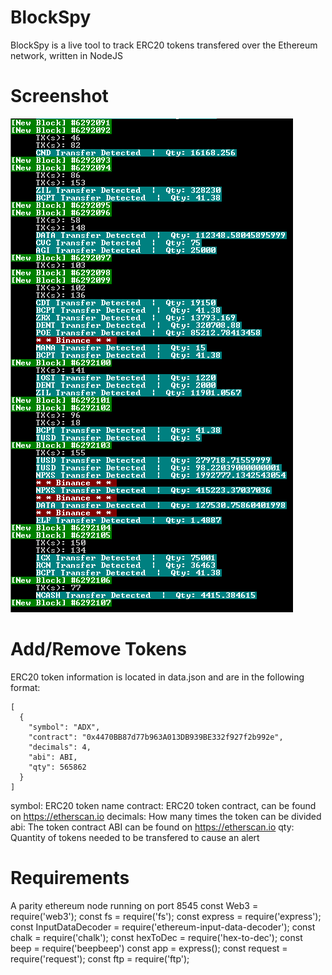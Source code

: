 # BlockSpy
BlockSpy is a live tool to track ERC20 tokens transfered over the Ethereum network, written in NodeJS

# Screenshot
![screenshot](screenshot.png)

# Add/Remove Tokens
ERC20 token information is located in data.json and are in the following format:

```
[
  {
    "symbol": "ADX",
    "contract": "0x4470BB87d77b963A013DB939BE332f927f2b992e",
    "decimals": 4,
    "abi": ABI,
    "qty": 565862
  }
]
```
symbol: ERC20 token name
contract: ERC20 token contract, can be found on https://etherscan.io
decimals: How many times the token can be divided
abi: The token contract ABI can be found on https://etherscan.io
qty: Quantity of tokens needed to be transfered to cause an alert

# Requirements
A parity ethereum node running on port 8545
const Web3 = require('web3');
const fs = require('fs');
const express = require('express');
const InputDataDecoder = require('ethereum-input-data-decoder');
const chalk = require('chalk');
const hexToDec = require('hex-to-dec');
const beep = require('beepbeep')
const app = express();
const request = require('request');
const ftp = require('ftp');
